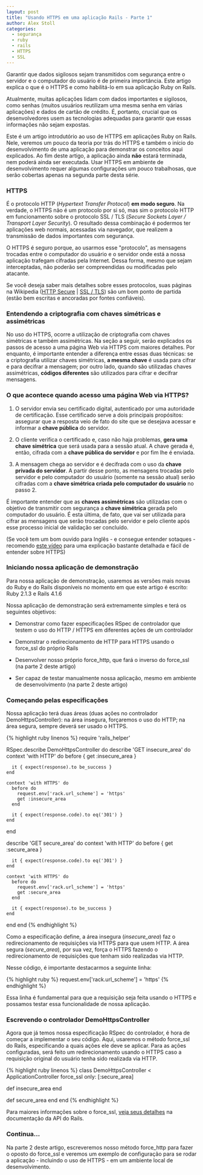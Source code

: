 ```yaml
---
layout: post
title: "Usando HTTPS em uma aplicação Rails - Parte 1"
author: Alex Stoll
categories:
  - segurança
  - ruby
  - rails
  - HTTPS
  - SSL
---
```


Garantir que dados sigilosos sejam transmitidos com segurança entre o servidor
e o computador do usuário é de primeira importância. Este artigo explica o
que é o HTTPS e como habilitá-lo em sua aplicação Ruby on Rails.
<!--more-->
Atualmente, muitas aplicações lidam com dados importantes e sigilosos, como senhas
(muitos usuários reutilizam uma mesma senha em várias aplicações) e dados de
cartão de crédito. É, portanto, crucial que os desenvolvedores usem as tecnologias
adequadas para garantir que essas informações não sejam expostas.

Este é um artigo introdutório ao uso de HTTPS em aplicações Ruby on Rails. Nele,
veremos um pouco da teoria por trás do HTTPS e também o início do desenvolvimento
de uma aplicação para demonstrar os conceitos aqui explicados. Ao fim deste artigo,
a aplicação ainda **não** estará terminada, nem poderá ainda ser executada. Usar
HTTPS em ambiente de desenvolvimento requer algumas configurações um pouco trabalhosas,
que serão cobertas apenas na segunda parte desta série.

### HTTPS

É o protocolo HTTP (_Hypertext Transfer Protocol_) **em modo seguro**. Na verdade,
o HTTPS não é um protocolo por si só, mas sim o protocolo HTTP em funcionamento
sobre o protocolo SSL / TLS (_Secure Sockets Layer / Transport Layer Security_). O resultado
dessa combinação é podermos ter aplicações web normais, acessadas via navegador, que realizem
a transmissão de dados importantes com segurança.

O HTTPS é seguro porque, ao usarmos esse "protocolo", as mensagens trocadas entre
o computador do usuário e o servidor onde está a nossa aplicação trafegam cifradas pela
Internet. Dessa forma, mesmo que sejam interceptadas, não poderão ser compreendidas ou
modificadas pelo atacante.

Se você deseja saber mais detalhes sobre esses protocolos,
suas páginas na Wikipedia ([HTTP Secure](http://en.wikipedia.org/wiki/HTTP_Secure) |
[SSL / TLS](http://en.wikipedia.org/wiki/Transport_Layer_Security))
são um bom ponto de partida (estão bem escritas e ancoradas por fontes confiáveis).

### Entendendo a criptografia com chaves simétricas e assimétricas

No uso do HTTPS, ocorre a utilização de criptografia com
chaves simétricas e também assimétricas. Na seção a seguir, serão explicados os passos
de acesso a uma página Web via HTTPS com maiores detalhes. Por enquanto, é importante entender
a diferença entre essas duas técnicas: se a criptografia utilizar chaves simétricas, **a mesma chave** é usada
para cifrar e para decifrar a mensagem; por outro lado, quando são utilizadas
chaves assimétricas, **códigos diferentes** são utilizados para cifrar e decifrar mensagens.

### O que acontece quando acesso uma página Web via HTTPS?

1. O servidor envia seu certificado digital, autenticado por uma autoridade de certificação.
Esse certificado serve a dois principais propósitos: assegurar que a resposta veio
de fato do site que se desejava acessar e informar a **chave pública** do servidor.

2. O cliente verifica o certificado e, caso não haja problemas, **gera uma chave simétrica**
que será usada para a sessão atual. A chave gerada é, então, cifrada com a **chave pública
do servidor** e por fim lhe é enviada.

3. A mensagem chega ao servidor e é decifrada com o uso da **chave privada do servidor**. A partir
desse ponto, as mensagens trocadas pelo servidor e pelo computador do usuário (somente na sessão atual)
serão cifradas com a **chave simétrica criada pelo computador do usuário** no passo 2.

É importante entender que as **chaves assimétricas** são utilizadas com o objetivo de transmitir com segurança
a **chave simétrica** gerada pelo computador do usuário. É esta última, de fato, que vai ser utilizada
para cifrar as mensagens que serão trocadas pelo servidor e pelo cliente após esse processo inicial de validação
ser concluído.

(Se você tem um bom ouvido para Inglês - e consegue entender sotaques - recomendo [este vídeo](https://www.youtube.com/watch?v=JCvPnwpWVUQ&list=FLt15cp4Q09BpKVUryBOg2hQ&index=3)
para uma explicação bastante detalhada e fácil de entender sobre HTTPS)

### Iniciando nossa aplicação de demonstração

Para nossa aplicação de demonstração, usaremos as versões mais novas do Ruby e do Rails disponíveis
no momento em que este artigo é escrito: Ruby 2.1.3 e Rails 4.1.6

Nossa aplicação de demonstração será extremamente simples e terá os seguintes objetivos:

* Demonstrar como fazer especificações RSpec de controlador que testem o uso do HTTP / HTTPS
em diferentes ações de um controlador

* Demonstrar o redirecionamento de HTTP para HTTPS usando o force_ssl do próprio Rails

* Desenvolver nosso próprio force_http, que fará o inverso do force_ssl (na parte 2 deste artigo)

* Ser capaz de testar manualmente nossa aplicação, mesmo em ambiente de desenvolvimento (na parte 2 deste artigo)

### Começando pelas especificações

Nossa aplicação terá duas áreas (duas ações no controlador DemoHttpsController): na área insegura,
forçaremos o uso do HTTP; na área segura, sempre deverá ser usado o HTTPS.

{% highlight ruby linenos %}
require 'rails_helper'

RSpec.describe DemoHttpsController do
  describe 'GET insecure_area' do
    context 'with HTTP' do
      before { get :insecure_area }

      it { expect(response).to be_success }
    end

    context 'with HTTPS' do
      before do
        request.env['rack.url_scheme'] = 'https'
        get :insecure_area
      end

      it { expect(response.code).to eq('301') }
    end
  end

  describe 'GET secure_area' do
    context 'with HTTP' do
      before { get :secure_area }

      it { expect(response.code).to eq('301') }
    end

    context 'with HTTPS' do
      before do
        request.env['rack.url_scheme'] = 'https'
        get :secure_area
      end

      it { expect(response).to be_success }
    end
  end
end
{% endhighlight %}

Como a especificação define, a área insegura (_insecure_area_) faz o redirecionamento de requisições
via HTTPS para que usem HTTP. A área segura (_secure_area_), por sua vez, força o HTTPS fazendo o redirecionamento
de requisições que tenham sido realizadas via HTTP.

Nesse código, é importante destacarmos a seguinte linha:

{% highlight ruby %} request.env['rack.url_scheme'] = 'https' {% endhighlight %}

Essa linha é fundamental para que a requisição seja feita usando o HTTPS e possamos testar essa funcionalidade
de nossa aplicação.

### Escrevendo o controlador DemoHttpsController

Agora que já temos nossa especificação RSpec do controlador, é hora de começar a implementar o seu código.
Aqui, usaremos o método force_ssl do Rails, especificando a quais ações ele deve se aplicar.
Para as ações configuradas, será feito um redirecionamento usando o HTTPS caso a requisição
original do usuário tenha sido realizada via HTTP.

{% highlight ruby linenos %}
class DemoHttpsController < ApplicationController
  force_ssl only: [:secure_area]

  def insecure_area
  end

  def secure_area
  end
end
{% endhighlight %}

Para maiores informações sobre o force_ssl, [veja seus detalhes](http://api.rubyonrails.org/classes/ActionController/ForceSSL/ClassMethods.html#method-i-force_ssl)
na documentação da API do Rails.

### Continua...

Na parte 2 deste artigo, escreveremos nosso método force_http para fazer o oposto do force_ssl
e veremos um exemplo de configuração para se rodar a aplicação - incluindo o uso de HTTPS -
em um ambiente local de desenvolvimento.
